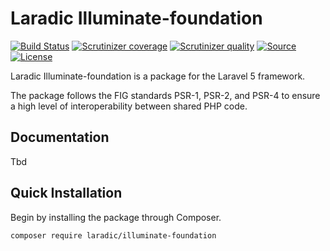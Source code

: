 Laradic Illuminate-foundation
====================

[![Build Status](https://img.shields.io/travis/laradic/illuminate-foundation.svg?&style=flat-square)](https://travis-ci.org/laradic/illuminate-foundation)
[![Scrutinizer coverage](https://img.shields.io/scrutinizer/coverage/g/laradic/illuminate-foundation.svg?&style=flat-square)](https://scrutinizer-ci.com/g/laradic/illuminate-foundation)
[![Scrutinizer quality](https://img.shields.io/scrutinizer/g/laradic/illuminate-foundation.svg?&style=flat-square)](https://scrutinizer-ci.com/g/laradic/illuminate-foundation)
[![Source](http://img.shields.io/badge/source-laradic/illuminate-foundation-blue.svg?style=flat-square)](https://github.com/laradic/illuminate-foundation)
[![License](http://img.shields.io/badge/license-MIT-brightgreen.svg?style=flat-square)](http://mit-license.org)

Laradic Illuminate-foundation is a package for the Laravel 5 framework.

The package follows the FIG standards PSR-1, PSR-2, and PSR-4 to ensure a high level of interoperability between shared PHP code.

Documentation
-------------
Tbd

Quick Installation
------------------
Begin by installing the package through Composer.

```bash
composer require laradic/illuminate-foundation
```

